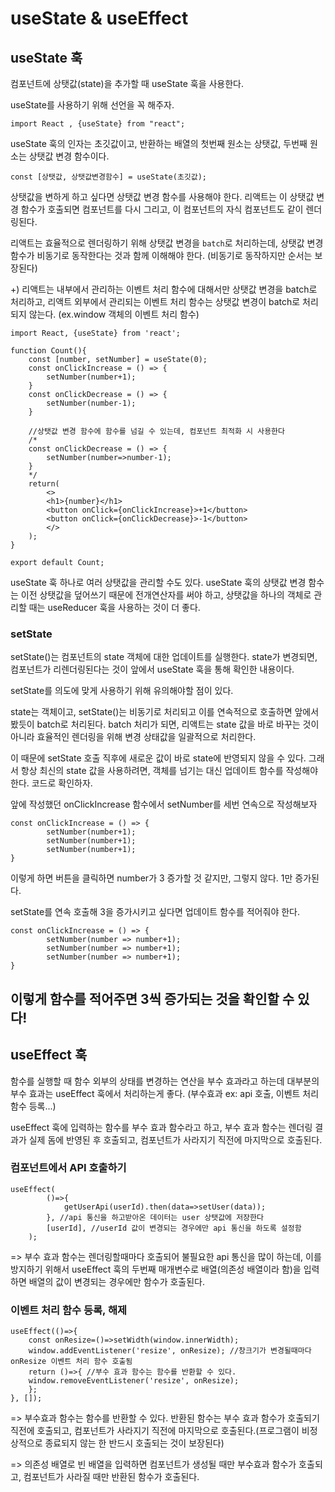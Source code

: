 # useState & useEffect

## useState 훅
컴포넌트에 상탯값(state)을 추가할 때 useState 훅을 사용한다.

useState를 사용하기 위해 선언을 꼭 해주자.
```JS
import React , {useState} from "react";
```

useState 훅의 인자는 초깃값이고, 반환하는 배열의 첫번째 원소는 상탯값, 두번째 원소는 상탯값 변경 함수이다.
```JS
const [상탯값, 상탯값변경함수] = useState(초깃값);
```
상탯값을 변하게 하고 싶다면 상탯값 변경 함수를 사용해야 한다. 리액트는 이 상탯값 변경 함수가 호출되면 컴포넌트를 다시 그리고, 이 컴포넌트의 자식 컴포넌트도 같이 렌더링된다.

리액트는 효율적으로 렌더링하기 위해 상탯값 변경을 `batch`로 처리하는데, 상탯값 변경 함수가 비동기로 동작한다는 것과 함께 이해해야 한다. (비동기로 동작하지만 순서는 보장된다)

+) 리액트는 내부에서 관리하는 이벤트 처리 함수에 대해서만 상탯값 변경을 batch로 처리하고, 리액트 외부에서 관리되는 이벤트 처리 함수는 상탯값 변경이 batch로 처리되지 않는다. (ex.window 객체의 이벤트 처리 함수)


```JS
import React, {useState} from 'react';

function Count(){
    const [number, setNumber] = useState(0);
    const onClickIncrease = () => {
        setNumber(number+1);
    }
    const onClickDecrease = () => {
        setNumber(number-1);
    }

    //상탯값 변경 함수에 함수를 넘길 수 있는데, 컴포넌트 최적화 시 사용한다
    /*
    const onClickDecrease = () => {
        setNumber(number=>number-1);
    }
    */
    return(
        <>
        <h1>{number}</h1>
        <button onClick={onClickIncrease}>+1</button>
        <button onClick={onClickDecrease}>-1</button>
        </>
    );
}

export default Count;

```

useState 훅 하나로 여러 상탯값을 관리할 수도 있다. useState 훅의 상탯값 변경 함수는 이전 상탯값을 덮어쓰기 때문에 전개연산자를 써야 하고, 상탯값을 하나의 객체로 관리할 때는 useReducer 훅을 사용하는 것이 더 좋다.


### setState

setState()는 컴포넌트의 state 객체에 대한 업데이트를 실행한다. state가 변경되면, 컴포넌트가 리렌더링된다는 것이 앞에서 useState 훅을 통해 확인한 내용이다.

setState를 의도에 맞게 사용하기 위해 유의해야할 점이 있다. 

state는 객체이고, setState()는 비동기로 처리되고 이를 연속적으로 호출하면 앞에서 봤듯이 batch로 처리된다. batch 처리가 되면, 리액트는 state 값을 바로 바꾸는 것이 아니라 효율적인 렌더링을 위해 변경 상태값을 일괄적으로 처리한다.

이 때문에 setState 호출 직후에 새로운 값이 바로 state에 반영되지 않을 수 있다. 그래서 항상 최신의 state 값을 사용하려면, 객체를 넘기는 대신 업데이트 함수를 작성해야 한다. 코드로 확인하자.

앞에 작성했던 onClickIncrease 함수에서 setNumber를 세번 연속으로 작성해보자
```JS
const onClickIncrease = () => {
        setNumber(number+1);
        setNumber(number+1);
        setNumber(number+1);
}
```
이렇게 하면 버튼을 클릭하면 number가 3 증가할 것 같지만, 그렇지 않다. 1만 증가된다.

setState를 연속 호출해 3을 증가시키고 싶다면 업데이트 함수를 적어줘야 한다.
```JS
const onClickIncrease = () => {
        setNumber(number => number+1);
        setNumber(number => number+1);
        setNumber(number => number+1);
}
```
이렇게 함수를 적어주면 3씩 증가되는 것을 확인할 수 있다!
------
## useEffect 훅
함수를 실행할 때 함수 외부의 상태를 변경하는 연산을 부수 효과라고 하는데 대부분의 부수 효과는 useEffect 훅에서 처리하는게 좋다. (부수효과 ex: api 호출, 이벤트 처리 함수 등록...)

useEffect 훅에 입력하는 함수를 부수 효과 함수라고 하고, 부수 효과 함수는 렌더링 결과가 실제 돔에 반영된 후 호출되고, 컴포넌트가 사라지기 직전에 마지막으로 호출된다. 

### 컴포넌트에서 API 호출하기
```JS
useEffect(
        ()=>{
            getUserApi(userId).then(data=>setUser(data));
        }, //api 통신을 하고받아온 데이터는 user 상탯값에 저장한다
        [userId], //userId 값이 변경되는 경우에만 api 통신을 하도록 설정함
    );
```
=> 부수 효과 함수는 렌더링할때마다 호출되어 불필요한 api 통신을 많이 하는데, 이를 방지하기 위해서 useEffect 훅의 두번째 매개변수로 배열(의존성 배열이라 함)을 입력하면 배열의 값이 변경되는 경우에만 함수가 호출된다.
### 이벤트 처리 함수 등록, 해제
```JS
useEffect(()=>{
    const onResize=()=>setWidth(window.innerWidth);
    window.addEventListener('resize', onResize); //창크기가 변경될때마다 onResize 이벤트 처리 함수 호출됨
    return ()=>{ //부수 효과 함수는 함수를 반환할 수 있다.
    window.removeEventListener('resize', onResize);
    };
}, []); 
```
=> 부수효과 함수는 함수를 반환할 수 있다. 반환된 함수는 부수 효과 함수가 호출되기 직전에 호출되고, 컴포넌트가 사라지기 직전에 마지막으로 호출된다.(프로그램이 비정상적으로 종료되지 않는 한 반드시 호출되는 것이 보장된다)

=> 의존성 배열로 빈 배열을 입력하면 컴포넌트가 생성될 때만 부수효과 함수가 호출되고, 컴포넌트가 사라질 때만 반환된 함수가 호출된다.